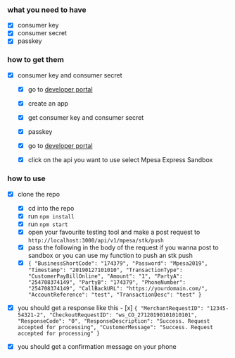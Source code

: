 ### what you need to have 

- [x] consumer key
- [x] consumer secret
- [x] passkey

### how to get them

 - [x] consumer key and consumer secret
    - [x] go to [developer portal](https://developer.safaricom.co.ke/)
    - [x] create an app
    - [x] get consumer key and consumer secret

    - [x] passkey
    - [x] go to [developer portal](https://developer.safaricom.co.ke/)
    - [x] click on the api you want to use select Mpesa Express Sandbox

### how to use
- [x] clone the repo
    - [x] cd into the repo
    - [x] run `npm install`
    - [x] run `npm start`
    - [x] open your favourite testing tool and make a post request to `http://localhost:3000/api/v1/mpesa/stk/push`
    - [x] pass the following in the body of the request if you wanna post to sandbox or you can use my function to push an stk push
    - [x] `{
                "BusinessShortCode": "174379",
                "Password": "Mpesa2019",
                "Timestamp": "20190127101010",
                "TransactionType": "CustomerPayBillOnline",
                "Amount": "1",
                "PartyA": "254708374149",
                "PartyB": "174379",
                "PhoneNumber": "254708374149",
                "CallBackURL": "https://yourdomain.com/",
                "AccountReference": "test",
                "TransactionDesc": "test"
            }`
- [x] you should get a response like this
        - [x] `{
                "MerchantRequestID": "12345-54321-2",
                "CheckoutRequestID": "ws_CO_27120190101010101",
                "ResponseCode": "0",
                "ResponseDescription": "Success. Request accepted for processing",
                "CustomerMessage": "Success. Request accepted for processing"
            }`
 - [x] you should get a confirmation message on your phone

